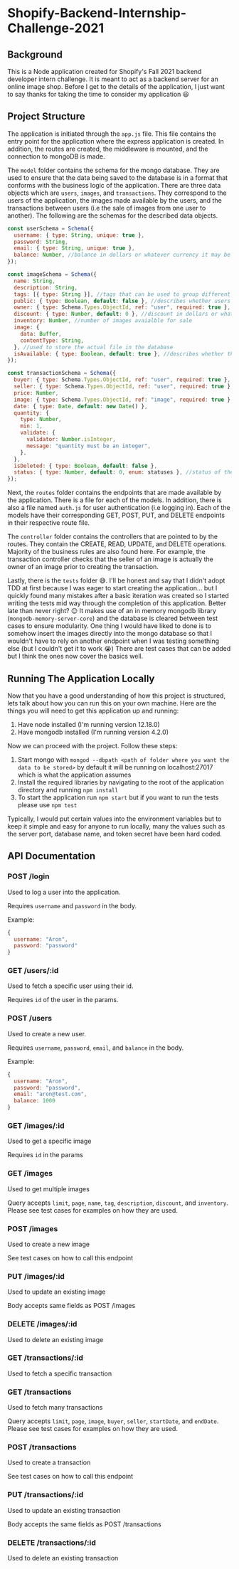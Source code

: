 # Shopify-Backend-Internship-Challenge-2021

## Background

This is a Node application created for Shopify's Fall 2021 backend developer intern challenge. It is meant to act as a backend server for an online image shop.
Before I get to the details of the application, I just want to say thanks for taking the time to consider my application :smiley:

## Project Structure

The application is initiated through the `app.js` file. This file contains the entry point for the application where the express application is created. In
addition, the routes are created, the middleware is mounted, and the connection to mongoDB is made.

The `model` folder contains the schema for the mongo database. They are used to ensure that the data being saved to the database is in a format that
conforms with the business logic of the application. There are three data objects which are `users`, `images`, and `transactions`. They correspond to the
users of the application, the images made available by the users, and the transactions between users (i.e the sale of images from one user to another). The
following are the schemas for the described data objects.

```javascript
const userSchema = Schema({
  username: { type: String, unique: true },
  password: String,
  email: { type: String, unique: true },
  balance: Number, //balance in dollars or whatever currency it may be
});
```

```javascript
const imageSchema = Schema({
  name: String,
  description: String,
  tags: [{ type: String }], //tags that can be used to group different types of images
  public: { type: Boolean, default: false }, //describes whether users other than the owner may view this image
  owner: { type: Schema.Types.ObjectId, ref: "user", required: true },
  discount: { type: Number, default: 0 }, //discount in dollars or whatever currency it may be
  inventory: Number, //number of images avaialble for sale
  image: {
    data: Buffer,
    contentType: String,
  }, //used to store the actual file in the database
  isAvailable: { type: Boolean, default: true }, //describes whether the image is for sale
});
```

```javascript
const transactionSchema = Schema({
  buyer: { type: Schema.Types.ObjectId, ref: "user", required: true },
  seller: { type: Schema.Types.ObjectId, ref: "user", required: true },
  price: Number,
  image: { type: Schema.Types.ObjectId, ref: "image", required: true },
  date: { type: Date, default: new Date() },
  quantity: {
    type: Number,
    min: 1,
    validate: {
      validator: Number.isInteger,
      message: "quantity must be an integer",
    },
  },
  isDeleted: { type: Boolean, default: false },
  status: { type: Number, default: 0, enum: statuses }, //status of the transaction (one of RECEIVED, SHIPPED, ARRIVED, RETURNED)
});
```

Next, the `routes` folder contains the endpoints that are made available by the application. There is a file for each of the models. In addition, there is also
a file named `auth.js` for user authentication (i.e logging in). Each of the models have their corresponding GET, POST, PUT, and DELETE endpoints in their
respective route file.

The `controller` folder contains the controllers that are pointed to by the routes. They contain the CREATE, READ, UPDATE, and DELETE operations. Majority of the
business rules are also found here. For example, the transaction controller checks that the seller of an image is actually the owner of an image prior to creating
the transaction.

Lastly, there is the `tests` folder :sweat_smile:. I'll be honest and say that I didn't adopt TDD at first because I was eager to start creating the application...
but I quickly found many mistakes after a basic iteration was created so I started writing the tests mid way through the completion of this application. Better
late than never right? :wink: It makes use of an in memory mongodb library (`mongodb-memory-server-core`) and the database is cleared between test cases to ensure
modularity. One thing I would have liked to done is to somehow insert the images directly into the mongo database so that I wouldn't have to rely on another
endpoint when I was testing something else (but I couldn't get it to work :sob:) There are test cases that can be added but I think the ones now cover the basics
well.

## Running The Application Locally

Now that you have a good understanding of how this project is structured, lets talk about how you can run this on your own machine. Here are the things you will
need to get this application up and running:

1. Have node installed (I'm running version 12.18.0)
2. Have mongodb installed (I'm running version 4.2.0)

Now we can proceed with the project. Follow these steps:

1. Start mongo with `mongod --dbpath <path of folder where you want the data to be stored>` by default it will be running on localhost:27017 which is what the
   application assumes
2. Install the required libraries by navigating to the root of the application directory and running `npm install`
3. To start the application run `npm start` but if you want to run the tests please use `npm test`

Typically, I would put certain values into the environment variables but to keep it simple and easy for anyone to run locally, many the values such as the server
port, database name, and token secret have been hard coded.

## API Documentation

### POST /login

Used to log a user into the application.

Requires `username` and `password` in the body.

Example:

```javascript
{
  username: "Aron",
  password: "password"
}
```

### GET /users/:id

Used to fetch a specific user using their id.

Requires `id` of the user in the params.

### POST /users

Used to create a new user.

Requires `username`, `password`, `email`, and `balance` in the body.

Example:

```javascript
{
  username: "Aron",
  password: "password",
  email: "aron@test.com",
  balance: 1000
}
```

### GET /images/:id

Used to get a specific image

Requires `id` in the params

### GET /images

Used to get multiple images

Query accepts `limit`, `page`, `name`, `tag`, `description`, `discount`, and `inventory`. Please see test cases for examples on how they are used.

### POST /images

Used to create a new image

See test cases on how to call this endpoint

### PUT /images/:id

Used to update an existing image

Body accepts same fields as POST /images

### DELETE /images/:id

Used to delete an existing image

### GET /transactions/:id

Used to fetch a specific transaction

### GET /transactions

Used to fetch many transactions

Query accepts `limit`, `page`, `image`, `buyer`, `seller`, `startDate`, and `endDate`. Please see test cases for examples on how they are used.

### POST /transactions

Used to create a transaction

See test cases on how to call this endpoint

### PUT /transactions/:id

Used to update an existing transaction

Body accepts the same fields as POST /transactions

### DELETE /transactions/:id

Used to delete an existing transaction
